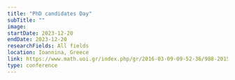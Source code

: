 ```yaml
---
title: "PhD candidates Day"
subTitle: ""
image:
startDate: 2023-12-20
endDate: 2023-12-20
researchFields: All fields
location: Ioannina, Greece
link: https://www.math.uoi.gr/index.php/gr/2016-03-09-09-52-36/988-2015-80
type: conference
---
```

